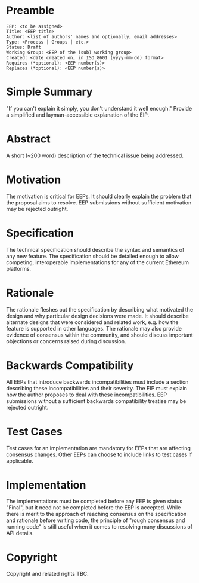 # Preamble

<!-- RFC 822 style headers containing metadata about the EIP, including the EIP number, a short descriptive title (limited to a maximum of 44 characters), the names, and optionally the contact info for each author, etc. -->

    EEP: <to be assigned>
    Title: <EEP title>
    Author: <list of authors' names and optionally, email addresses>
    Type: <Process | Groups | etc.>
    Status: Draft
    Working Group: <EEP of the (sub) working group>
    Created: <date created on, in ISO 8601 (yyyy-mm-dd) format>
    Requires (*optional): <EEP number(s)>
    Replaces (*optional): <EEP number(s)>

# Simple Summary
"If you can't explain it simply, you don't understand it well enough." Provide a simplified and layman-accessible explanation of the EIP.

# Abstract
A short (~200 word) description of the technical issue being addressed.

# Motivation
The motivation is critical for EEPs. It should clearly explain the problem that the proposal aims to resolve. EEP submissions without sufficient motivation may be rejected outright.

# Specification
The technical specification should describe the syntax and semantics of any new feature. The specification should be detailed enough to allow competing, interoperable implementations for any of the current Ethereum platforms.

# Rationale
The rationale fleshes out the specification by describing what motivated the design and why particular design decisions were made. It should describe alternate designs that were considered and related work, e.g. how the feature is supported in other languages. The rationale may also provide evidence of consensus within the community, and should discuss important objections or concerns raised during discussion.

# Backwards Compatibility
All EEPs that introduce backwards incompatibilities must include a section describing these incompatibilities and their severity. The EIP must explain how the author proposes to deal with these incompatibilities. EEP submissions without a sufficient backwards compatibility treatise may be rejected outright.

# Test Cases
Test cases for an implementation are mandatory for EEPs that are affecting consensus changes. Other EEPs can choose to include links to test cases if applicable.

# Implementation
The implementations must be completed before any EEP is given status "Final", but it need not be completed before the EEP is accepted. While there is merit to the approach of reaching consensus on the specification and rationale before writing code, the principle of "rough consensus and running code" is still useful when it comes to resolving many discussions of API details.

# Copyright
Copyright and related rights TBC.
